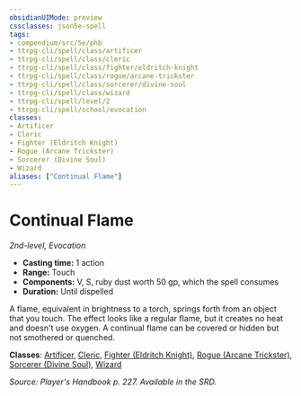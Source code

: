 ```yaml
---
obsidianUIMode: preview
cssclasses: json5e-spell
tags:
- compendium/src/5e/phb
- ttrpg-cli/spell/class/artificer
- ttrpg-cli/spell/class/cleric
- ttrpg-cli/spell/class/fighter/eldritch-knight
- ttrpg-cli/spell/class/rogue/arcane-trickster
- ttrpg-cli/spell/class/sorcerer/divine-soul
- ttrpg-cli/spell/class/wizard
- ttrpg-cli/spell/level/2
- ttrpg-cli/spell/school/evocation
classes:
- Artificer
- Cleric
- Fighter (Eldritch Knight)
- Rogue (Arcane Trickster)
- Sorcerer (Divine Soul)
- Wizard
aliases: ["Continual Flame"]
---
```

# Continual Flame
*2nd-level, Evocation*  

- **Casting time:** 1 action
- **Range:** Touch
- **Components:** V, S, ruby dust worth 50 gp, which the spell consumes
- **Duration:** Until dispelled

A flame, equivalent in brightness to a torch, springs forth from an object that you touch. The effect looks like a regular flame, but it creates no heat and doesn't use oxygen. A continual flame can be covered or hidden but not smothered or quenched.

**Classes**: [Artificer](/3-Mechanics/CLI/classes/artificer-tce.md), [Cleric](/3-Mechanics/CLI/classes/cleric.md), [Fighter (Eldritch Knight)](/3-Mechanics/CLI/classes/fighter-eldritch-knight.md), [Rogue (Arcane Trickster)](/3-Mechanics/CLI/classes/rogue-arcane-trickster.md), [Sorcerer (Divine Soul)](/3-Mechanics/CLI/classes/sorcerer-divine-soul-xge.md), [Wizard](/3-Mechanics/CLI/classes/wizard.md)

*Source: Player's Handbook p. 227. Available in the SRD.*